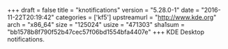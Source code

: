+++
draft = false
title = "knotifications"
version = "5.28.0-1"
date = "2016-11-22T20:19:42"
categories = ['kf5']
upstreamurl = "http://www.kde.org"
arch = "x86_64"
size = "125024"
usize = "471303"
sha1sum = "bb1578b8f790f52b47cec57f06bd1554bfa4407e"
+++
KDE Desktop notifications.